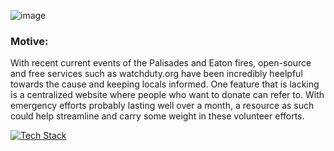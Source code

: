 ![image](https://github.com/user-attachments/assets/19a19eb7-3e00-4c38-b894-24bef86aca0a)

### Motive:

With recent current events of the Palisades and Eaton fires, open-source and free services such as watchduty.org  have been incredibly heelpful towards the cause and keeping locals informed. One feature that is lacking is a centralized website where people who want to donate can refer to. With emergency efforts probably lasting well over a month, a resource as such could help streamline and carry some weight in these volunteer efforts. 

[![Tech Stack](https://skillicons.dev/icons?i=py,github,&theme=light)](https://skillicons.dev)
